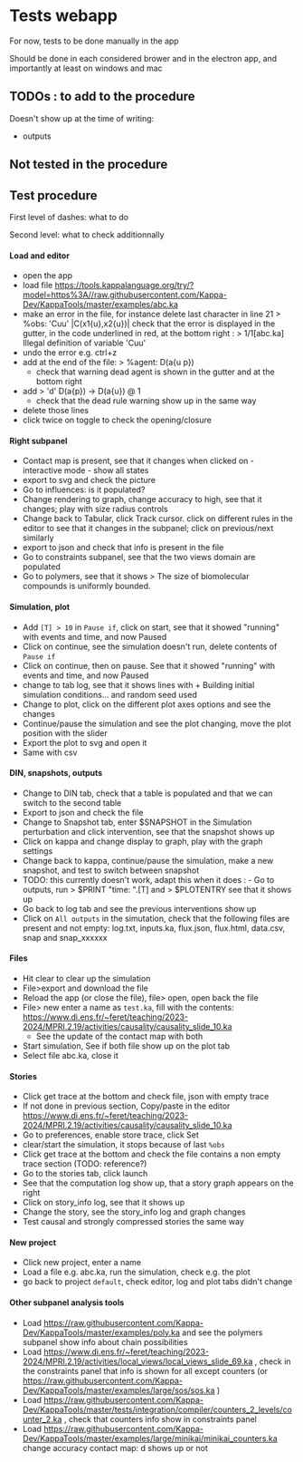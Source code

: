 # Tests webapp

For now, tests to be done manually in the app

Should be done in each considered brower and in the electron app, and importantly at least on windows and mac

## TODOs : to add to the procedure
Doesn't show up at the time of writing:
- outputs

## Not tested in the procedure


## Test procedure

First level of dashes: what to do

Second level: what to check additionnally

#### Load and editor
- open the app
- load file https://tools.kappalanguage.org/try/?model=https%3A//raw.githubusercontent.com/Kappa-Dev/KappaTools/master/examples/abc.ka
- make an error in the file, for instance delete last character in line 21 > %obs: 'Cuu' |C(x1{u},x2{u})| 
  check that the error is displayed in the gutter, in the code underlined in red, at the bottom right : > 1/1[abc.ka] Illegal definition of variable 'Cuu' 
- undo the error e.g. ctrl+z
- add at the end of the file: > %agent: D(a{u p})
  - check that warning dead agent is shown in the gutter and at the bottom right
- add > 'd' D(a{p}) -> D(a{u}) @ 1
  - check that the dead rule warning show up in the same way
- delete those lines
- click twice on toggle to check the opening/closure


#### Right subpanel
- Contact map is present, see that it changes when clicked on - interactive mode - show all states
- export to svg and check the picture
- Go to influences: is it populated?
- Change rendering to graph, change accuracy to high, see that it changes; play with size radius controls
- Change back to Tabular, click Track cursor. click on different rules in the editor to see that it changes in the subpanel; click on previous/next similarly
- export to json and check that info is present in the file
- Go to constraints subpanel, see that the two views domain are populated
- Go to polymers, see that it shows > The size of biomolecular compounds is uniformly bounded.

#### Simulation, plot
- Add `[T] > 10` in `Pause if`, click on start, see that it showed "running" with events and time, and now Paused
- Click on continue, see the simulation doesn't run, delete contents of `Pause if`
- Click on continue, then on pause. See that it showed "running" with events and time, and now Paused
- change to tab log, see that it shows lines with + Building initial simulation conditions...   and random seed used
- Change to plot, click on the different plot axes options and see the changes
- Continue/pause the simulation and see the plot changing, move the plot position with the slider
- Export the plot to svg and open it
- Same with csv

#### DIN, snapshots, outputs
- Change to DIN tab, check that a table is populated and that we can switch to the second table
- Export to json and check the file 
- Change to Snapshot tab, enter $SNAPSHOT in the Simulation perturbation and click intervention, see that the snapshot shows up
- Click on kappa and change display to graph, play with the graph settings
- Change back to kappa, continue/pause the simulation, make a new snapshot, and test to switch between snapshot
- TODO: this currently doesn't work, adapt this when it does : - Go to outputs, run > $PRINT "time: ".[T]  and  > $PLOTENTRY   see that it shows up  
- Go back to log tab and see the previous interventions show up
- Click on `All outputs` in the simutation, check that the following files are present and not empty: log.txt, inputs.ka, flux.json, flux.html, data.csv, snap and snap_xxxxxx

#### Files
- Hit clear to clear up the simulation
- File>export and download the file
- Reload the app (or close the file), file> open, open back the file
- File> new enter a name as `test.ka`, fill with the contents: https://www.di.ens.fr/~feret/teaching/2023-2024/MPRI.2.19/activities/causality/causality_slide_10.ka
  - See the update of the contact map with both
- Start simulation, See if both file show up on the plot tab
- Select file abc.ka, close it

#### Stories
- Click get trace at the bottom and check file, json with empty trace
- If not done in previous section, Copy/paste in the editor https://www.di.ens.fr/~feret/teaching/2023-2024/MPRI.2.19/activities/causality/causality_slide_10.ka
- Go to preferences, enable store trace, click Set
- clear/start the simulation, it stops because of last `%obs`
- Click get trace at the bottom and check the file contains a non empty trace section (TODO: reference?)
- Go to the stories tab, click launch
- See that the computation log show up, that a story graph appears on the right
- Click on story_info log, see that it shows up
- Change the story, see the story_info log and graph changes
- Test causal and strongly compressed stories the same way

#### New project
- Click new project, enter a name
- Load a file e.g. abc.ka, run the simulation, check e.g. the plot
- go back to project `default`, check editor, log and plot tabs didn't change

#### Other subpanel analysis tools
- Load https://raw.githubusercontent.com/Kappa-Dev/KappaTools/master/examples/poly.ka and see the polymers subpanel show info about chain possibilities
- Load https://www.di.ens.fr/~feret/teaching/2023-2024/MPRI.2.19/activities/local_views/local_views_slide_69.ka , check in the constraints panel that info is shown for all except counters (or https://raw.githubusercontent.com/Kappa-Dev/KappaTools/master/examples/large/sos/sos.ka )
- Load https://raw.githubusercontent.com/Kappa-Dev/KappaTools/master/tests/integration/compiler/counters_2_levels/counter_2.ka , check that counters info show in constraints panel
- Load https://raw.githubusercontent.com/Kappa-Dev/KappaTools/master/examples/large/minikai/minikai_counters.ka change accuracy contact map: d shows up or not
